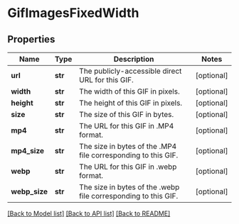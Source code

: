 # GifImagesFixedWidth

## Properties
Name | Type | Description | Notes
------------ | ------------- | ------------- | -------------
**url** | **str** | The publicly-accessible direct URL for this GIF. | [optional] 
**width** | **str** | The width of this GIF in pixels. | [optional] 
**height** | **str** | The height of this GIF in pixels. | [optional] 
**size** | **str** | The size of this GIF in bytes. | [optional] 
**mp4** | **str** | The URL for this GIF in .MP4 format. | [optional] 
**mp4_size** | **str** | The size in bytes of the .MP4 file corresponding to this GIF. | [optional] 
**webp** | **str** | The URL for this GIF in .webp format. | [optional] 
**webp_size** | **str** | The size in bytes of the .webp file corresponding to this GIF. | [optional] 

[[Back to Model list]](../README.md#documentation-for-models) [[Back to API list]](../README.md#documentation-for-api-endpoints) [[Back to README]](../README.md)


